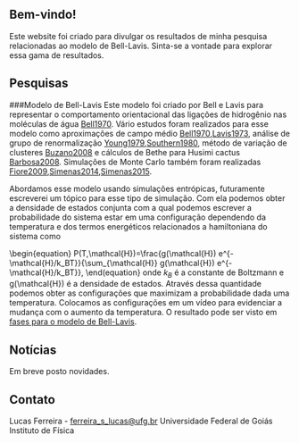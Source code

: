 ## Bem-vindo!
Este website foi criado para divulgar os resultados de minha pesquisa relacionadas ao modelo de Bell-Lavis. Sinta-se a 
vontade para explorar essa gama de resultados.

## Pesquisas

###Modelo de Bell-Lavis 
Este modelo foi criado por Bell e Lavis para representar o comportamento orientacional das ligações de hidrogênio nas
moléculas de água [Bell1970](https://iopscience.iop.org/article/10.1088/0305-4470/3/5/015). Vário estudos foram realizados para esse
modelo como aproximações de campo médio [Bell1970](https://iopscience.iop.org/article/10.1088/0305-4470/3/5/015),[Lavis1973](http://stacks.iop.org/0022-3719/6/i=9/a=010),
análise de grupo de renormalização [Young1979](http://dx.doi.org/10.1088/0305-4470/12/2/012),[Southern1980](http://dx.doi.org/10.1088/0305-4470/13/1/026), método de variação de clusteres [Buzano2008](https://doi.org/10.1063/1.2919126) e cálculos de Bethe para
Husimi cactus [Barbosa2008](https://link.aps.org/doi/10.1103/PhysRevE.77.051204). Simulações de Monte Carlo também foram realizadas [Fiore2009](https://doi.org/10.1063/1.3253297}),[Simenas2014](https://link.aps.org/doi/10.1103/PhysRevE.90.042124),[Simenas2015](https://doi.org/10.1080/01411594.2014.983509).

Abordamos esse modelo usando simulações entrópicas, futuramente escreverei um tópico para esse tipo de simulação. Com ela podemos obter a densidade de estados conjunta com a qual podemos escrever a probabilidade do sistema estar em uma configuração dependendo da temperatura e dos termos energéticos relacionados a hamiltoniana do sistema como 

\begin{equation}
P(T,\mathcal{H})=\frac{g(\mathcal{H}) e^{-\mathcal{H}/k_BT}}{\sum_{\mathcal{H}} g(\mathcal{H}) e^{-\mathcal{H}/k_BT}},
\end(equation}
onde $k_B$ é a constante de Boltzmann e g(\mathcal{H}) é a densidade de estados.
Através dessa quantidade podemos obter as configurações que maximizam a probabilidade dada uma temperatura. Colocamos as configurações em um vídeo para evidenciar a mudança com o aumento da temperatura. O resultado pode ser visto em [fases para o modelo de Bell-Lavis](Fases_bl.html).

## Notícias

Em breve posto novidades.

## Contato

Lucas Ferreira - ferreira_s_lucas@ufg.br
Universidade Federal de Goiás
Instituto de Física

